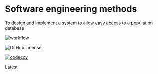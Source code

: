 # Software engineering methods

To design and implement a system to allow easy access to a population database

![workflow](https://github.com/KaylanTRCH/sem/actions/workflows/main.yml/badge.svg)

![GitHub License](https://img.shields.io/github/license/KaylanTRCH/sem)

[![codecov](https://codecov.io/github/KaylanTRCH/sem/graph/badge.svg?token=D8EMNYEI31)](https://codecov.io/github/KaylanTRCH/sem)

Latest
